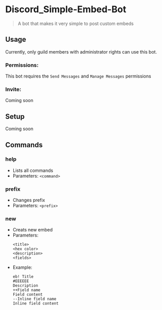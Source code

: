 # Discord_Simple-Embed-Bot

> A bot that makes it very simple to post custom embeds

## Usage
Currently, only guild members with administrator rights can use this bot.

### Permissions:
This bot requires the `Send Messages` and `Manage Messages` permissions

### Invite:
Coming soon

## Setup
Coming soon

## Commands
### help
  * Lists all commands
  * Parameters: `<command>`

### prefix
  * Changes prefix
  * Parameters: `<prefix>`
    
### new
  * Creats new embed
  * Parameters:
    ```
    <title>
    <hex color>
    <description>
    <fields>
    ```
  * Example:
    ```
    eb! Title
    #EEEEEE
    Description
    ++Field name
    Field content
    --Inline field name
    Inline field content
    ```
